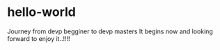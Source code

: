 # hello-world
Journey from devp begginer to devp masters 
It begins now and looking forward to enjoy it..!!!!
